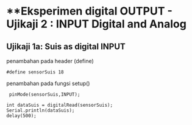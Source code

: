 # **Eksperimen digital OUTPUT - Ujikaji 2 : INPUT Digital and Analog


## Ujikaji 1a: Suis as digital INPUT

penambahan pada header (define)
```
#define sensorSuis 18
```
penambahan pada fungsi setup()
```
 pinMode(sensorSuis,INPUT);
```
```
int dataSuis = digitalRead(sensorSuis);
Serial.println(dataSuis);
delay(500);
```

